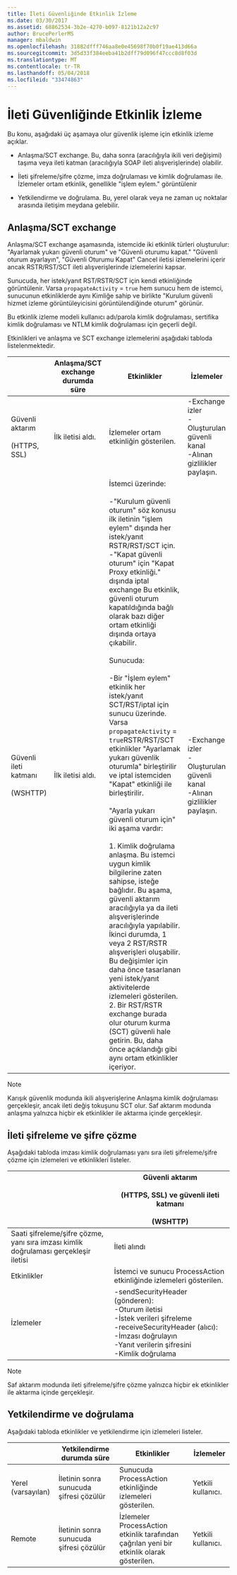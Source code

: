 ```yaml
---
title: İleti Güvenliğinde Etkinlik İzleme
ms.date: 03/30/2017
ms.assetid: 68862534-3b2e-4270-b097-8121b12a2c97
author: BrucePerlerMS
manager: mbaldwin
ms.openlocfilehash: 31882dfff746aa8e0e45698f70b0f19ae413d66a
ms.sourcegitcommit: 3d5d33f384eeba41b2dff79d096f47ccc8d8f03d
ms.translationtype: MT
ms.contentlocale: tr-TR
ms.lasthandoff: 05/04/2018
ms.locfileid: "33474863"
---
```

# <a name="activity-tracing-in-message-security"></a>İleti Güvenliğinde Etkinlik İzleme
Bu konu, aşağıdaki üç aşamaya olur güvenlik işleme için etkinlik izleme açıklar.  
  
-   Anlaşma/SCT exchange. Bu, daha sonra (aracılığıyla ikili veri değişimi) taşıma veya ileti katman (aracılığıyla SOAP ileti alışverişlerinde) olabilir.  
  
-   İleti şifreleme/şifre çözme, imza doğrulaması ve kimlik doğrulaması ile. İzlemeler ortam etkinlik, genellikle "işlem eylem." görüntülenir  
  
-   Yetkilendirme ve doğrulama. Bu, yerel olarak veya ne zaman uç noktalar arasında iletişim meydana gelebilir.  
  
## <a name="negotiationsct-exchange"></a>Anlaşma/SCT exchange  
 Anlaşma/SCT exchange aşamasında, istemcide iki etkinlik türleri oluşturulur: "Ayarlamak yukarı güvenli oturum" ve "Güvenli oturumu kapat." "Güvenli oturum ayarlayın", "Güvenli Oturumu Kapat" Cancel iletisi izlemelerini içerir ancak RSTR/RST/SCT ileti alışverişlerinde izlemelerini kapsar.  
  
 Sunucuda, her istek/yanıt RST/RSTR/SCT için kendi etkinliğinde görüntülenir. Varsa `propagateActivity` = `true` hem sunucu hem de istemci, sunucunun etkinliklerde aynı Kimliğe sahip ve birlikte "Kurulum güvenli hizmet izleme görüntüleyicisini görüntülendiğinde oturum" görünür.  
  
 Bu etkinlik izleme modeli kullanıcı adı/parola kimlik doğrulaması, sertifika kimlik doğrulaması ve NTLM kimlik doğrulaması için geçerli değil.  
  
 Etkinlikleri ve anlaşma ve SCT exchange izlemelerini aşağıdaki tabloda listelenmektedir.  
  
||Anlaşma/SCT exchange durumda süre|Etkinlikler|İzlemeler|  
|-|-------------------------------------------------|----------------|------------|  
|Güvenli aktarım<br /><br /> (HTTPS, SSL)|İlk iletisi aldı.|İzlemeler ortam etkinliğin gösterilen.|-Exchange izler<br />-Oluşturulan güvenli kanal<br />-Alınan gizlilikler paylaşın.|  
|Güvenli ileti katmanı<br /><br /> (WSHTTP)|İlk iletisi aldı.|İstemci üzerinde:<br /><br /> -"Kurulum güvenli oturum" söz konusu ilk iletinin "işlem eylem" dışında her istek/yanıt RSTR/RST/SCT için.<br />-"Kapat güvenli oturum" için "Kapat Proxy etkinliği." dışında iptal exchange Bu etkinlik, güvenli oturum kapatıldığında bağlı olarak bazı diğer ortam etkinliği dışında ortaya çıkabilir.<br /><br /> Sunucuda:<br /><br /> -Bir "İşlem eylem" etkinlik her istek/yanıt SCT/RST/iptal için sunucu üzerinde. Varsa `propagateActivity` = `true`RSTR/RST/SCT etkinlikler "Ayarlamak yukarı güvenlik oturumla" birleştirilir ve iptal istemciden "Kapat" etkinliği ile birleştirilir.<br /><br /> "Ayarla yukarı güvenli oturum için" iki aşama vardır:<br /><br /> 1.  Kimlik doğrulama anlaşma. Bu istemci uygun kimlik bilgilerine zaten sahipse, isteğe bağlıdır. Bu aşama, güvenli aktarım aracılığıyla ya da ileti alışverişlerinde aracılığıyla yapılabilir. İkinci durumda, 1 veya 2 RST/RSTR alışverişleri oluşabilir. Bu değişimler için daha önce tasarlanan yeni istek/yanıt aktivitelerde izlemeleri gösterilen.<br />2.  Bir RST/RSTR exchange burada olur oturum kurma (SCT) güvenli hale getirin. Bu, daha önce açıklandığı gibi aynı ortam etkinlikler içeriyor.|-Exchange izler<br />-Oluşturulan güvenli kanal<br />-Alınan gizlilikler paylaşın.|  
  
> [!NOTE]
>  Karışık güvenlik modunda ikili alışverişlerine Anlaşma kimlik doğrulaması gerçekleşir, ancak ileti değiş tokuşunu SCT olur. Saf aktarım modunda anlaşma yalnızca hiçbir ek etkinlikler ile aktarma içinde gerçekleşir.  
  
## <a name="message-encryption-and-decryption"></a>İleti şifreleme ve şifre çözme  
 Aşağıdaki tabloda imzası kimlik doğrulaması yanı sıra ileti şifreleme/şifre çözme için izlemeleri ve etkinlikleri listeler.  
  
||Güvenli aktarım<br /><br /> (HTTPS, SSL) ve güvenli ileti katmanı<br /><br /> (WSHTTP)|  
|-|---------------------------------------------------------------------------------|  
|Saati şifreleme/şifre çözme, yanı sıra imzası kimlik doğrulaması gerçekleşir iletisi|İleti alındı|  
|Etkinlikler|İstemci ve sunucu ProcessAction etkinliğinde izlemeleri gösterilen.|  
|İzlemeler|-sendSecurityHeader (gönderen):<br />-Oturum iletisi<br />-İstek verileri şifreleme<br />-receiveSecurityHeader (alıcı):<br />-İmzası doğrulayın<br />-Yanıt verilerin şifresini<br />-Kimlik doğrulama|  
  
> [!NOTE]
>  Saf aktarım modunda ileti şifreleme/şifre çözme yalnızca hiçbir ek etkinlikler ile aktarma içinde gerçekleşir.  
  
## <a name="authorization-and-verification"></a>Yetkilendirme ve doğrulama  
 Aşağıdaki tabloda etkinlikler ve yetkilendirme için izlemeleri listeler.  
  
||Yetkilendirme durumda süre|Etkinlikler|İzlemeler|  
|-|-------------------------------------|----------------|------------|  
|Yerel (varsayılan)|İletinin sonra sunucuda şifresi çözülür|Sunucuda ProcessAction etkinliğinde izlemeleri gösterilen.|Yetkili kullanıcı.|  
|Remote|İletinin sonra sunucuda şifresi çözülür|İzlemeler ProcessAction etkinlik tarafından çağrılan yeni bir etkinlik olarak gösterilen.|Yetkili kullanıcı.|
